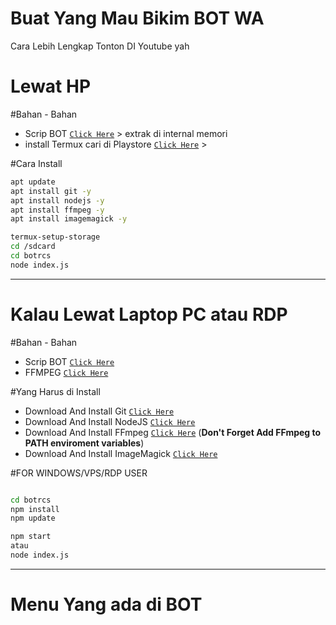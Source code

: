 # Buat Yang Mau Bikim BOT WA
Cara Lebih Lengkap Tonton DI Youtube yah



# Lewat HP
#Bahan - Bahan
* Scrip BOT  [`Click Here`](https://www.mediafire.com/file/g783x43otcz5vcf/botwarcs.zip/file) > extrak di internal memori
* install Termux cari di Playstore [`Click Here`](https://play.google.com/store/apps/details?id=com.termux&hl=in&gl=US) >

#Cara Install

```bash
apt update
apt install git -y
apt install nodejs -y
apt install ffmpeg -y
apt install imagemagick -y

termux-setup-storage
cd /sdcard
cd botrcs
node index.js
```
---------

# Kalau Lewat Laptop PC atau RDP
#Bahan - Bahan
* Scrip BOT  [`Click Here`](https://drive.google.com/file/d/171KD5MqpEXeXyFk4v0qAS6qbWGP1eIpg/view?usp=sharing)
* FFMPEG   [`Click Here`](https://drive.google.com/drive/folders/172uE7kBP5Ws4_22006LlAZ0iAN64A8T5?usp=sharing)

#Yang Harus di Install
* Download And Install Git [`Click Here`](https://git-scm.com/downloads)
* Download And Install NodeJS [`Click Here`](https://nodejs.org/en/download)
* Download And Install FFmpeg [`Click Here`](https://ffmpeg.org/download.html) (**Don't Forget Add FFmpeg to PATH enviroment variables**)
* Download And Install ImageMagick [`Click Here`](https://imagemagick.org/script/download.php)

#FOR WINDOWS/VPS/RDP USER

```bash

cd botrcs
npm install
npm update

npm start
atau
node index.js
```
---------

# Menu Yang ada di BOT

